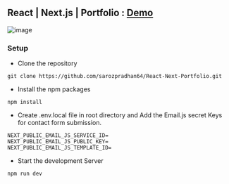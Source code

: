 ## React | Next.js | Portfolio : [Demo](https://pradhansaroj.com.np)
![image](https://github.com/user-attachments/assets/db718e4a-71bc-4c80-8127-5fdb803fadee)


### Setup

- Clone the repository

``` 
git clone https://github.com/sarozpradhan64/React-Next-Portfolio.git
```

- Install the npm packages
``` 
npm install
```

- Create .env.local file in root directory and Add the Email.js secret Keys for contact form submission.

``` 
NEXT_PUBLIC_EMAIL_JS_SERVICE_ID=
NEXT_PUBLIC_EMAIL_JS_PUBLIC_KEY=
NEXT_PUBLIC_EMAIL_JS_TEMPLATE_ID=
```

- Start the development Server
``` 
npm run dev
```
